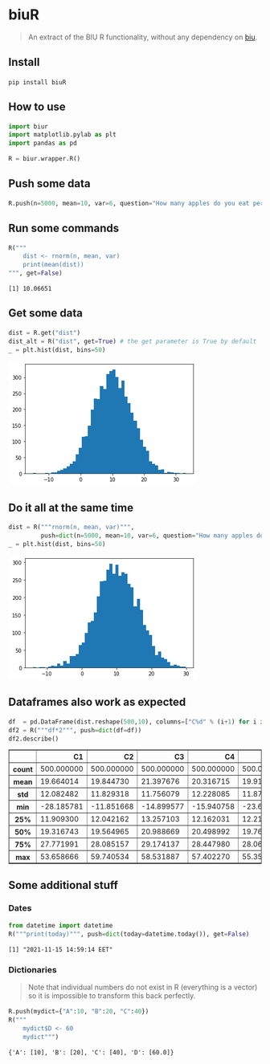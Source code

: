 # biuR
> An extract of the BIU R functionality, without any dependency on <a href='https://github.com/thiesgehrmann/biuR'>biu</a>.


## Install

`pip install biuR`

## How to use

```python
import biur
import matplotlib.pylab as plt
import pandas as pd
```

```python
R = biur.wrapper.R()
```

## Push some data

```python
R.push(n=5000, mean=10, var=6, question="How many apples do you eat per day?")
```

## Run some commands

```python
R("""
    dist <- rnorm(n, mean, var)
    print(mean(dist))
""", get=False)
```

    [1] 10.06651


## Get some data

```python
dist = R.get("dist")
dist_alt = R("dist", get=True) # the get parameter is True by default
_ = plt.hist(dist, bins=50)
```


![png](docs/images/output_10_0.png)


## Do it all at the same time

```python
dist = R("""rnorm(n, mean, var)""",
         push=dict(n=5000, mean=10, var=6, question="How many apples do you eat per day?"))
_ = plt.hist(dist, bins=50)
```


![png](docs/images/output_12_0.png)


## Dataframes also work as expected

```python
df  = pd.DataFrame(dist.reshape(500,10), columns=["C%d" % (i+1) for i in range(10)])
df2 = R("""df*2""", push=dict(df=df))
df2.describe()
```




<div>
<style scoped>
    .dataframe tbody tr th:only-of-type {
        vertical-align: middle;
    }

    .dataframe tbody tr th {
        vertical-align: top;
    }

    .dataframe thead th {
        text-align: right;
    }
</style>
<table border="1" class="dataframe">
  <thead>
    <tr style="text-align: right;">
      <th></th>
      <th>C1</th>
      <th>C2</th>
      <th>C3</th>
      <th>C4</th>
      <th>C5</th>
      <th>C6</th>
      <th>C7</th>
      <th>C8</th>
      <th>C9</th>
      <th>C10</th>
    </tr>
  </thead>
  <tbody>
    <tr>
      <th>count</th>
      <td>500.000000</td>
      <td>500.000000</td>
      <td>500.000000</td>
      <td>500.000000</td>
      <td>500.000000</td>
      <td>500.000000</td>
      <td>500.000000</td>
      <td>500.000000</td>
      <td>500.000000</td>
      <td>500.000000</td>
    </tr>
    <tr>
      <th>mean</th>
      <td>19.664014</td>
      <td>19.844730</td>
      <td>21.397676</td>
      <td>20.316715</td>
      <td>19.915327</td>
      <td>20.479617</td>
      <td>20.606811</td>
      <td>20.671680</td>
      <td>19.978792</td>
      <td>20.363389</td>
    </tr>
    <tr>
      <th>std</th>
      <td>12.082482</td>
      <td>11.829318</td>
      <td>11.756079</td>
      <td>12.228085</td>
      <td>11.878440</td>
      <td>12.626452</td>
      <td>11.560421</td>
      <td>12.360558</td>
      <td>12.425381</td>
      <td>12.545196</td>
    </tr>
    <tr>
      <th>min</th>
      <td>-28.185781</td>
      <td>-11.851668</td>
      <td>-14.899577</td>
      <td>-15.940758</td>
      <td>-23.651277</td>
      <td>-17.811376</td>
      <td>-13.721199</td>
      <td>-17.615716</td>
      <td>-18.421257</td>
      <td>-22.172515</td>
    </tr>
    <tr>
      <th>25%</th>
      <td>11.909300</td>
      <td>12.042162</td>
      <td>13.257103</td>
      <td>12.162031</td>
      <td>12.214617</td>
      <td>11.778717</td>
      <td>12.920449</td>
      <td>12.178726</td>
      <td>11.741882</td>
      <td>12.254866</td>
    </tr>
    <tr>
      <th>50%</th>
      <td>19.316743</td>
      <td>19.564965</td>
      <td>20.988669</td>
      <td>20.498992</td>
      <td>19.765990</td>
      <td>20.166144</td>
      <td>20.278277</td>
      <td>20.020587</td>
      <td>20.054040</td>
      <td>20.275403</td>
    </tr>
    <tr>
      <th>75%</th>
      <td>27.771991</td>
      <td>28.085157</td>
      <td>29.174137</td>
      <td>28.447980</td>
      <td>28.061103</td>
      <td>28.312460</td>
      <td>28.384447</td>
      <td>28.869581</td>
      <td>28.670938</td>
      <td>29.319559</td>
    </tr>
    <tr>
      <th>max</th>
      <td>53.658666</td>
      <td>59.740534</td>
      <td>58.531887</td>
      <td>57.402270</td>
      <td>55.351012</td>
      <td>52.867132</td>
      <td>56.286094</td>
      <td>55.596513</td>
      <td>50.953409</td>
      <td>58.989365</td>
    </tr>
  </tbody>
</table>
</div>



## Some additional stuff

### Dates

```python
from datetime import datetime
R("""print(today)""", push=dict(today=datetime.today()), get=False)
```

    [1] "2021-11-15 14:59:14 EET"


### Dictionaries

> Note that individual numbers do not exist in R (everything is a vector) so it is impossible to transform this back perfectly.

```python
R.push(mydict={"A":10, "B":20, "C":40})
R("""
    mydict$D <- 60
    mydict""")
```




    {'A': [10], 'B': [20], 'C': [40], 'D': [60.0]}


